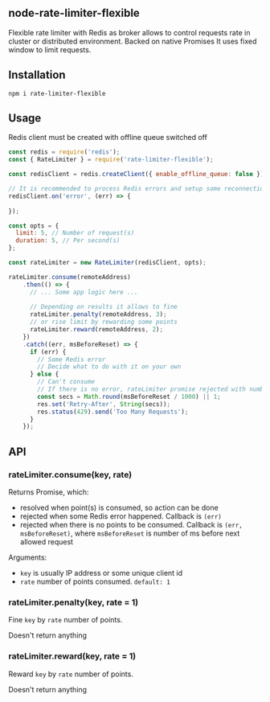 ## node-rate-limiter-flexible

Flexible rate limiter with Redis as broker allows to control requests rate in cluster or distributed environment.
Backed on native Promises
It uses fixed window to limit requests.

## Installation

`npm i rate-limiter-flexible`

## Usage

Redis client must be created with offline queue switched off

```javascript
const redis = require('redis');
const { RateLimiter } = require('rate-limiter-flexible');

const redisClient = redis.createClient({ enable_offline_queue: false });

// It is recommended to process Redis errors and setup some reconnection strategy
redisClient.on('error', (err) => {
  
});

const opts = {
  limit: 5, // Number of request(s)
  duration: 5, // Per second(s)
};

const rateLimiter = new RateLimiter(redisClient, opts);

rateLimiter.consume(remoteAddress)
    .then(() => {
      // ... Some app logic here ...
      
      // Depending on results it allows to fine
      rateLimiter.penalty(remoteAddress, 3);
      // or rise limit by rewarding some points
      rateLimiter.reward(remoteAddress, 2);
    })
    .catch((err, msBeforeReset) => {
      if (err) {
        // Some Redis error
        // Decide what to do with it on your own
      } else {
        // Can't consume
        // If there is no error, rateLimiter promise rejected with number of ms before next request allowed
        const secs = Math.round(msBeforeReset / 1000) || 1;
        res.set('Retry-After', String(secs));
        res.status(429).send('Too Many Requests');
      }
    });
```

## API

### rateLimiter.consume(key, rate)

Returns Promise, which: 
* resolved when point(s) is consumed, so action can be done
* rejected when some Redis error happened. Callback is `(err)`
* rejected when there is no points to be consumed. 
Callback is `(err, msBeforeReset)`, where `msBeforeReset` is number of ms before next allowed request

Arguments:
* `key` is usually IP address or some unique client id
* `rate` number of points consumed. `default: 1`

### rateLimiter.penalty(key, rate = 1)

Fine `key` by `rate` number of points.

Doesn't return anything

### rateLimiter.reward(key, rate = 1)

Reward `key` by `rate` number of points.

Doesn't return anything